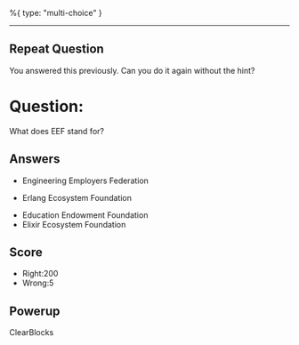 %{
 type: "multi-choice"
}

---
## Repeat Question
You answered this previously.
Can you do it again without the hint?

# Question:
What does EEF stand for?

## Answers
- Engineering Employers Federation
* Erlang Ecosystem Foundation
- Education Endowment Foundation
- Elixir Ecosystem Foundation


## Score
- Right:200
- Wrong:5

## Powerup
ClearBlocks
